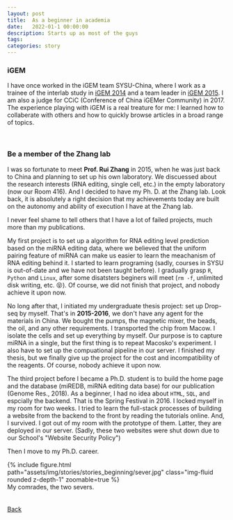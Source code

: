```yaml
---
layout: post
title:  As a beginner in academia
date:   2022-01-1 00:00:00
description: Starts up as most of the guys
tags: 
categories: story
---
```


### iGEM

I have once worked in the iGEM team SYSU-China, where I work as a trainee of the interlab study in [iGEM 2014](http://2014.igem.org/Team:SYSU-China) and a team leader in [iGEM 2015](http://2015.igem.org/Team:SYSU_CHINA). I am also a judge for CCiC (Conference of China iGEMer Community) in 2017. The experience playing with iGEM is a real treature for me: I learned how to collaberate with others and how to quickly browse articles in a broad range of topics.

<br/>

### Be a member of the Zhang lab

I was so fortunate to meet **Prof. Rui Zhang** in 2015, when he was just back to China and planning to set up his own laboratory. We discuessed about the research interests (RNA editing, single cell, etc.) in the empty laboratory (now our Room 416). And I decided to have my Ph. D. at the Zhang lab. Look back, it is absolutely a right decision that my achievements today are built on the autonomy and ability of execution I have at the Zhang lab.

I never feel shame to tell others that I have a lot of failed projects, much more than my publications. 

My first project is to set up a algorithm for RNA editing level prediction based on the miRNA editing data, where we believed that the uniform pairing feature of miRNA can make us easier to learn the meachanism of RNA editing behind it. I started to learn programing (sadly, courses in SYSU is out-of-date and we have not been taught before). I gradually grasp `R`, `Python` and `Linux`, after some disatsters beginers will meet (`rm -f`, unlimited disk writing, etc. :stuck_out_tongue_closed_eyes:). Of course, we did not finish that project, and nobody achieve it upon now.

No long after that, I initiated my undergraduate thesis project: set up Drop-seq by myself. That's in **2015-2016**, we don't have any agent for the materials in China. We bought the pumps, the magnetic mixer, the beads, the oil, and any other requirements. I transported the chip from Macow. I isolate the cells and set up everything by myself. Our purpose is to capture miRNA in a single, but the first thing is to repeat Macosko's experiment. I also have to set up the compuational pipeline in our server. I finished my thesis, but we finally give up the project for the cost and incompatibility of the reagents. Of course, nobody achieve it upon now.

The third project before I became a Ph.D. student is to build the home page and the database (miREDB, miRNA editing data base) for our publication (Genome Res., 2018). As a beginner, I had no idea about `HTML`, `SQL`, and espcially the backend. That is the Spring Festival in 2016. I locked myself in my room for two weeks. I tried to learn the full-stack processes of building a website from the backend to the front by reading the tutorials online. And, I survived. I got out of my room with the prototype of them. Latter, they are deployed in our server. (Sadly, these two websites were shut down due to our School's "Website Security Policy")

Then I move to my Ph.D. career.

<div class="row mt-3 text-center">
    <div class="col-sm mt-3 mt-md-1">
    </div>
    <div class="col-sm mt-3 mt-md-1">
        {% include figure.html path="assets/img/stories/stories_beginning/sever.jpg" class="img-fluid rounded z-depth-1" zoomable=true %}
    </div>
    <div class="col-sm mt-3 mt-md-1">
    </div>
</div>
<div class="caption">
    My comrades, the two severs.
</div>

<br/>

<br/>
<a href="/blog/"><u>Back</u></a>